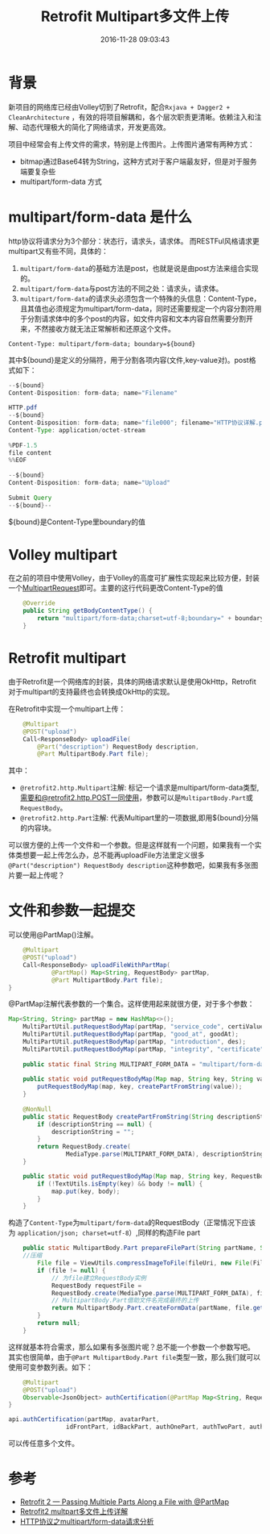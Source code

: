 ﻿---
title: Retrofit Multipart多文件上传
date: 2016-11-28 09:03:43
thumbnail: http://7xs23g.com1.z0.glb.clouddn.com/retrofit.jpg
tags: [Android]
---


# 背景

新项目的网络库已经由Volley切到了Retrofit，配合``Rxjava + Dagger2 + CleanArchitecture`` ，有效的将项目解耦和，各个层次职责更清晰。依赖注入和注解、动态代理极大的简化了网络请求，开发更高效。

项目中经常会有上传文件的需求，特别是上传图片。上传图片通常有两种方式：

 - bitmap通过Base64转为String，这种方式对于客户端最友好，但是对于服务端要复杂些
 - multipart/form-data 方式

<!--more-->

# multipart/form-data 是什么

http协议将请求分为3个部分：状态行，请求头，请求体。
而RESTFul风格请求更multipart又有些不同，具体的：

 1. ``multipart/form-data``的基础方法是post，也就是说是由post方法来组合实现的。
 2. ``multipart/form-data``与post方法的不同之处：请求头，请求体。
 3. ``multipart/form-data``的请求头必须包含一个特殊的头信息：Content-Type，且其值也必须规定为multipart/form-data，同时还需要规定一个内容分割符用于分割请求体中的多个post的内容，如文件内容和文本内容自然需要分割开来，不然接收方就无法正常解析和还原这个文件。

```
Content-Type: multipart/form-data; boundary=${bound}
```

其中${bound}是定义的分隔符，用于分割各项内容(文件,key-value对)。post格式如下：

```java
--${bound}
Content-Disposition: form-data; name="Filename"
 
HTTP.pdf
--${bound}
Content-Disposition: form-data; name="file000"; filename="HTTP协议详解.pdf"
Content-Type: application/octet-stream
 
%PDF-1.5
file content
%%EOF
 
--${bound}
Content-Disposition: form-data; name="Upload"
 
Submit Query
--${bound}--
```

${bound}是Content-Type里boundary的值



# Volley multipart

在之前的项目中使用Volley，由于Volley的高度可扩展性实现起来比较方便，封装一个[MultipartRequest](https://gist.github.com/w4lle/aecfecc5285c6d8e85eeff80685cadbb)即可。主要的这行代码更改Content-Type的值

```java
    @Override
    public String getBodyContentType() {
        return "multipart/form-data;charset=utf-8;boundary=" + boundary ;
    }
```

# Retrofit multipart

由于Retrofit是一个网络库的封装，具体的网络请求默认是使用OkHttp，Retrofit对于multipart的支持最终也会转换成OkHttp的实现。

在Retrofit中实现一个multipart上传：

```java
    @Multipart
    @POST("upload")
    Call<ResponseBody> uploadFile(
        @Part("description") RequestBody description,
        @Part MultipartBody.Part file);
```

其中：

- ``@retrofit2.http.Multipart``注解: 标记一个请求是multipart/form-data类型,需要和@retrofit2.http.POST一同使用，参数可以是``MultipartBody.Part``或``RequestBody``。
- ``@retrofit2.http.Part``注解: 代表Multipart里的一项数据,即用${bound}分隔的内容块。

可以很方便的上传一个文件和一个参数。但是这样就有一个问题，如果我有一个实体类想要一起上传怎么办，总不能再uploadFile方法里定义很多``@Part("description") RequestBody description``这种参数吧，如果我有多张图片要一起上传呢？

# 文件和参数一起提交

可以使用@PartMap()注解。

```java
    @Multipart
    @POST("upload")
    Call<ResponseBody> uploadFileWithPartMap(
            @PartMap() Map<String, RequestBody> partMap,
            @Part MultipartBody.Part file);
}
```

@PartMap注解代表参数的一个集合。这样使用起来就很方便，对于多个参数：

```java
Map<String, String> partMap = new HashMap<>();
    MultiPartUtil.putRequestBodyMap(partMap, "service_code", certiValue[checkedItem]);
    MultiPartUtil.putRequestBodyMap(partMap, "good_at", goodAt);
    MultiPartUtil.putRequestBodyMap(partMap, "introduction", des);
    MultiPartUtil.putRequestBodyMap(partMap, "integrity", "certificate");
    
    public static final String MULTIPART_FORM_DATA = "multipart/form-data";
    
    public static void putRequestBodyMap(Map map, String key, String value) {
        putRequestBodyMap(map, key, createPartFromString(value));
    }
    
    @NonNull
    public static RequestBody createPartFromString(String descriptionString) {
        if (descriptionString == null) {
            descriptionString = "";
        }
        return RequestBody.create(
                MediaType.parse(MULTIPART_FORM_DATA), descriptionString);
    }

    public static void putRequestBodyMap(Map map, String key, RequestBody body) {
        if (!TextUtils.isEmpty(key) && body != null) {
            map.put(key, body);
        }
    }
```

构造了``Content-Type``为``multipart/form-data``的RequestBody（正常情况下应该为 ``application/json; charset=utf-8``）,同样的构造File part

```java
    public static MultipartBody.Part prepareFilePart(String partName, String fileUri) {
    //压缩
        File file = ViewUtils.compressImageToFile(fileUri, new File(FileUtils.getImageCache(BaseApplication.getContext()), partName + ".png"));
        if (file != null) {
            // 为file建立RequestBody实例
            RequestBody requestFile =
            RequestBody.create(MediaType.parse(MULTIPART_FORM_DATA), file);
            // MultipartBody.Part借助文件名完成最终的上传
            return MultipartBody.Part.createFormData(partName, file.getName(), requestFile);
        }
        return null;
    }
```

这样就基本符合需求，那么如果有多张图片呢？总不能一个参数一个参数写吧。
其实也很简单，由于``@Part MultipartBody.Part file``类型一致，那么我们就可以使用可变参数列表。如下：

```java
    @Multipart
    @POST("upload")
    Observable<JsonObject> authCertification(@PartMap Map<String, RequestBody> partMap, @Part MultipartBody.Part... files);
}
```

```java
api.authCertification(partMap, avatarPart,
                idFrontPart, idBackPart, authOnePart, authTwoPart, authThreePart)
```
                
可以传任意多个文件。

# 参考

 - [Retrofit 2 — Passing Multiple Parts Along a File with @PartMap](https://futurestud.io/tutorials/retrofit-2-passing-multiple-parts-along-a-file-with-partmap)
 - [Retrofit2 multpart多文件上传详解](http://www.chenkaihua.com/2016/04/02/retrofit2-upload-multipart-files/)
 - [HTTP协议之multipart/form-data请求分析](https://my.oschina.net/cnlw/blog/168466)